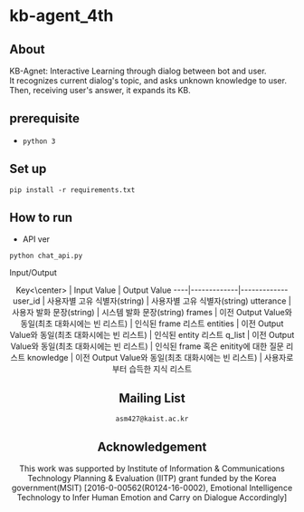 # kb-agent_4th
## About

KB-Agnet: Interactive Learning through dialog between bot and user.  
It recognizes current dialog's topic, and asks unknown knowledge to user.  
Then, receiving user's answer, it expands its KB.  

## prerequisite
* `python 3`

## Set up
```
pip install -r requirements.txt
```

## How to run
* API ver
```
python chat_api.py
```
Input/Output

<center>Key<\center> | Input Value | Output Value
----|-------------|-------------
user_id | 사용자별 고유 식별자(string) | 사용자별 고유 식별자(string)
utterance | 사용자 발화 문장(string) | 시스템 발화 문장(string)
frames | 이전 Output Value와 동일(최초 대화시에는 빈 리스트) | 인식된 frame 리스트
entities | 이전 Output Value와 동일(최초 대화시에는 빈 리스트) | 인식된 entity 리스트
q_list | 이전 Output Value와 동일(최초 대화시에는 빈 리스트) | 인식된 frame 혹은 enitity에 대한 질문 리스트
knowledge | 이전 Output Value와 동일(최초 대화시에는 빈 리스트) | 사용자로부터 습득한 지식 리스트


## Mailing List
`asm427@kaist.ac.kr`  


## Acknowledgement
This work was supported by Institute of Information & Communications Technology Planning & Evaluation (IITP) grant funded by the Korea government(MSIT) [2016-0-00562(R0124-16-0002), Emotional Intelligence Technology to Infer Human Emotion and Carry on Dialogue Accordingly]
